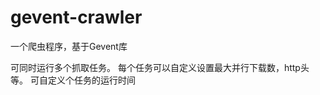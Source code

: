 gevent-crawler
==============

一个爬虫程序，基于Gevent库

可同时运行多个抓取任务。
每个任务可以自定义设置最大并行下载数，http头等。
可自定义个任务的运行时间

